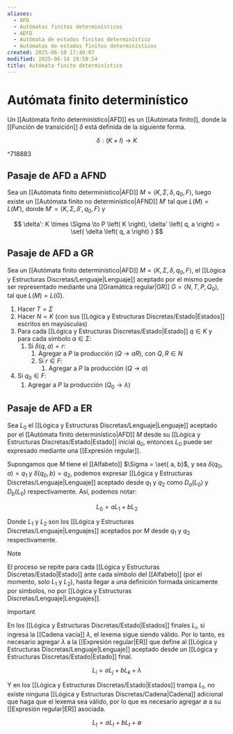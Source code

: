 ```yaml
---
aliases:
  - AFD
  - Autómatas finitos determinísticos
  - AEFD
  - Autómata de estados finitos determinístico
  - Autómatas de estados finitos determinísticos
created: 2025-06-10 17:49:07
modified: 2025-06-14 19:58:54
title: Autómata finito determinístico
---
```


# Autómata finito determinístico

Un [[Autómata finito determinístico|AFD]] es un [[Autómata finito]], donde la [[Función de transición]] $\delta$ está definida de la siguiente forma.

$$
\delta: \left( K \times I \right) \to K
$$

^718883

## Pasaje de AFD a AFND

Sea un [[Autómata finito determinístico|AFD]] $M = \left< K, \Sigma, \delta, q_0, F \right>$, luego existe un [[Autómata finito no determinístico|AFND]] $M'$ tal que $L \left( M \right) = L \left( M' \right)$, donde $M' = \left< K, \Sigma, \delta', q_0, F \right>$ y

$$
\delta': K \times \Sigma \to P \left( K \right), \delta' \left( q, a \right) = \set{ \delta \left( q, a \right) }
$$

## Pasaje de AFD a GR

Sea un [[Autómata finito determinístico|AFD]] $M = \left< K, \Sigma, \delta, q_0, F \right>$, el [[Lógica y Estructuras Discretas/Lenguaje|Lenguaje]] aceptado por el mismo puede ser representado mediante una [[Gramática regular|GR]] $G = \left< N, T, P, Q_0 \right>$, tal que $L(M) = L(G)$.

1. Hacer $T = \Sigma$
2. Hacer $N = K$ (con sus [[Lógica y Estructuras Discretas/Estado|Estados]] escritos en mayúsculas)
3. Para cada [[Lógica y Estructuras Discretas/Estado|Estado]] $q \in K$ y para cada símbolo $a \in \Sigma$:
	1. Si $\delta \left( q, a \right) = r$:
		1. Agregar a $P$ la producción $\left( Q \to a R \right)$, con $Q, R \in N$
		2. Si $r \in F$:
			1. Agregar a $P$ la producción $\left( Q \to a \right)$
4. Si $q_0 \in F$:
	1. Agregar a $P$ la producción $\left( Q_0 \to \lambda \right)$

## Pasaje de AFD a ER

Sea $L_0$ el [[Lógica y Estructuras Discretas/Lenguaje|Lenguaje]] aceptado por el [[Autómata finito determinístico|AFD]] $M$ desde su [[Lógica y Estructuras Discretas/Estado|Estado]] inicial $q_0$, entonces $L_0$ puede ser expresado mediante una [[Expresión regular]].

Supongamos que $M$ tiene el [[Alfabeto]] $\Sigma = \set{ a, b}$, y sea $\delta \left( q_0, a \right) = q_1$ y $\delta \left( q_0, b \right) = q_2$, podemos expresar [[Lógica y Estructuras Discretas/Lenguaje|Lenguaje]] aceptado desde $q_1$ y $q_2$ como $D_a \left( L_0 \right)$ y $D_b \left( L_0 \right)$ respectivamente. Así, podemos notar:

$$
L_0 = a L_1 + b L_2
$$

Donde $L_1$ y $L_2$ son los [[Lógica y Estructuras Discretas/Lenguaje|Lenguajes]] aceptados por $M$ desde $q_1$ y $q_2$ respectivamente.

> [!note]
> El proceso se repite para cada [[Lógica y Estructuras Discretas/Estado|Estado]] ante cada símbolo del [[Alfabeto]] (por el momento, solo $L_1$ y $L_2$), hasta llegar a una definición formada únicamente por símbolos, no por [[Lógica y Estructuras Discretas/Lenguaje|Lenguajes]].

> [!important]
> En los [[Lógica y Estructuras Discretas/Estado|Estados]] finales $L_i$, si ingresa la [[Cadena vacía]] $\lambda$, el lexema sigue siendo válido. Por lo tanto, es necesario agregar $\lambda$ a la [[Expresión regular|ER]] que define al [[Lógica y Estructuras Discretas/Lenguaje|Lenguaje]] aceptado desde un [[Lógica y Estructuras Discretas/Estado|Estado]] final.
>
> $$
> L_i = a L_j + b L_k + \lambda
> $$
>
> Y en los [[Lógica y Estructuras Discretas/Estado|Estados]] trampa $L_t$, no existe ninguna [[Lógica y Estructuras Discretas/Cadena|Cadena]] adicional que haga que el lexema sea válido, por lo que es necesario agregar $\emptyset$ a su [[Expresión regular|ER]] asociada.
>
> $$
> L_t = a L_t + b L_t + \emptyset
> $$
